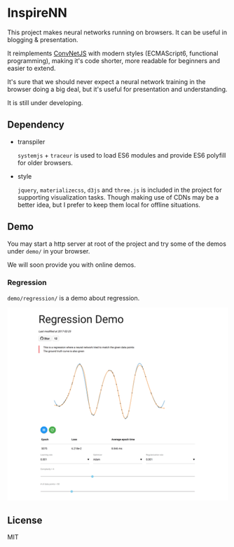 # InspireNN

This project makes neural networks running on browsers. It can be useful in blogging & presentation.


It reimplements [ConvNetJS](https://github.com/karpathy/convnetjs) with modern styles (ECMAScript6, functional programming), making it's code shorter, more readable for beginners and easier to extend.

It's sure that we should never expect a neural network training in the browser doing a big deal, but it's useful for presentation and understanding.

It is still under developing. 


## Dependency

* transpiler

  `systemjs` + `traceur` is used to load ES6 modules and provide ES6 polyfill for older browsers.

* style

  `jquery`, `materializecss`, `d3js` and `three.js` is included in the project for supporting visualization tasks. Though making use of CDNs may be a better idea, but I prefer to keep them local for offline situations.

## Demo

You may start a http server at root of the project and try some of the demos under `demo/` in your browser.

We will soon provide you with online demos.

### Regression

`demo/regression/` is a demo about regression.

![](demo/regression/snapshot.png)


## License
MIT
